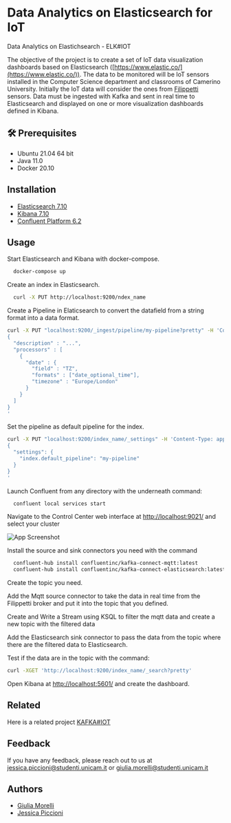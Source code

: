 # Data Analytics on Elasticsearch for IoT

Data Analytics on Elastichsearch - ELK#IOT

The objective of the project is to create a set of IoT data visualization dashboards based on Elasticsearch ([https://www.elastic.co/](https://www.elastic.co/)). The data to be monitored will be IoT sensors installed in the Computer Science department and classrooms of Camerino University. Initially the IoT data will consider the ones from [Filippetti](https://www.filippetti.it/) sensors.
Data must be ingested with Kafka and sent in real time to Elasticsearch and displayed on one or more visualization dashboards defined in Kibana. 

## 🛠 Prerequisites
- Ubuntu 21.04 64 bit
- Java 11.0
- Docker 20.10

## Installation
- [Elasticsearch 7.10](https://www.elastic.co/guide/en/elasticsearch/reference/current/docker.html)
- [Kibana 7.10](https://codingfundas.com/how-to-install-elasticsearch-7-with-kibana-using-docker-compose/index.html)
- [Confluent Platform 6.2](https://docs.confluent.io/platform/current/quickstart/ce-quickstart.html)

## Usage

Start Elasticsearch and Kibana with docker-compose.
```bash
  docker-compose up 
```
Create an index in Elasticsearch.
```bash
  curl -X PUT http://localhost:9200/ndex_name
```
Create a Pipeline in Elaticsearch to convert the datafield from a string format into a data format.
```bash
curl -X PUT "localhost:9200/_ingest/pipeline/my-pipeline?pretty" -H 'Content-Type: application/json' -d'
{
  "description" : "...",
  "processors" : [
    {
      "date" : {
        "field" : "TZ",
        "formats" : ["date_optional_time"],
        "timezone" : "Europe/London"
      }
    }
  ]
}
'
```
Set the pipeline as default pipeline for the index.
```bash
curl -X PUT "localhost:9200/index_name/_settings" -H 'Content-Type: application/json' -d'
{
  "settings": {
    "index.default_pipeline": "my-pipeline"
  }
}
'
```
Launch Confluent from any directory with the underneath command:

```bash
  confluent local services start
```

Navigate to the Control Center web interface at [http://localhost:9021/](http://localhost:9021/) and select your cluster

![App Screenshot](https://via.placeholder.com/468x300?text=App+Screenshot+Here)

Install the source and sink connectors you need with the command
```bash
  confluent-hub install confluentinc/kafka-connect-mqtt:latest
  confluent-hub install confluentinc/kafka-connect-elasticsearch:latest
```

Create the topic you need. 

Add the Mqtt source connector to take the data in real time from the Filippetti broker and put it into the topic that you defined. 

Create and Write a Stream using KSQL to filter the mqtt data and create a new topic with the filtered data

Add the Elasticsearch sink connector to pass the data from the topic where there are the filtered data to Elasticsearch. 

Test if the data are in the topic with the command:
```bash
curl -XGET 'http://localhost:9200/index_name/_search?pretty'
``` 
Open Kibana at [http://localhost:5601/](http://localhost:5601/) and create the dashboard. 

## Related

Here is a related project [KAFKA#IOT](https://github.com/LuciaPasseri/Kafka/tree/d58c028a9203477e56948f2291a0acb86bd05bbe)

## Feedback

If you have any feedback, please reach out to us at [jessica.piccioni@studenti.unicam.it](mailto:jessica.piccioni@studenti.unicam.it) or [giulia.morelli@studenti.unicam.it](mailto:giulia.morelli@studenti.unicam.it)

## Authors

- [Giulia Morelli](https://www.github.com/giuliamorelli)
- [Jessica Piccioni](https://github.com/jessicapicc)
